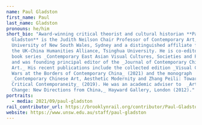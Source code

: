 ```yaml
---
name: Paul Gladston
first_name: Paul
last_name: Gladston
pronouns: he/him
short_bio: "Award-winning critical theorist and cultural historian **Paul
  Gladston** is the Judith Neilson Chair Professor of Contemporary Art,
  University of New South Wales, Sydney and a distinguished affiliate fellow of
  the UK-China Humanities Alliance, Tsinghua University. He is co-editor of the
  book series _Contemporary East Asian Visual Cultures, Societies and Politics_
  and was founding principal editor of the _Journal of Contemporary Chinese
  Art._ His recent publications include the collected edition _Visual Culture
  Wars at the Borders of Contemporary China_ (2021) and the monograph
  _Contemporary Chinese Art, Aesthetic Modernity and Zhang Peili: Towards a
  Critical Contemporaneity_ (2019). He was an academic adviser to  _Art of
  Change: New Directions from China,_ Hayward Gallery, London (2012)."
portraits:
  - media: 2021/09/paul-gladston
rail_contributor_url: https://brooklynrail.org/contributor/Paul-Gladston
website: https://www.unsw.edu.au/staff/paul-gladston
---
```

